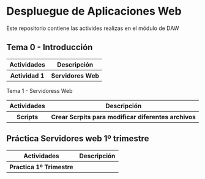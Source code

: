 # Despluegue de Aplicaciones Web
<p>Este repositorio contiene las activides realizas en el módulo de DAW</p>

<h2>Tema 0 - Introducción</h2>
<table>
	<tr>
		<th>Actividades</th>
		<th>Descripción</th>
	</tr>
	<tr>
		<th>Actividad 1</th>
		<th>Servidores Web</th>
	</tr>
</table

<h2>Tema 1 - Servidoress Web</h2>
<table>
	<tr>
		<th>Actividades</th>
		<th>Descripción</th>
	</tr>
	<tr>
		<th>Scripts</th>
		<th>Crear Scrpits para modificar diferentes archivos</th>
	</tr>
</table>

<h2>
Práctica Servidores web
1º trimestre
</h2>
<table>
	<tr>
		<th>Actividades</th>
		<th>Descripción</th>
	</tr>
	<tr>
		<th>Practica 1º Trimestre</th>
		<th></th>
	</tr>
</table>

